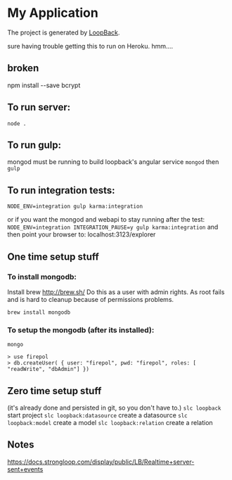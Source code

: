 # My Application

The project is generated by [LoopBack](http://loopback.io).

sure having trouble getting this to run on Heroku. hmm....

## broken
npm install --save bcrypt

## To run server:
`node .`

## To run gulp:
mongod must be running to build loopback's angular service
`mongod`
then
`gulp`

## To run integration tests:
`NODE_ENV=integration gulp karma:integration`

or if you want the mongod and webapi to stay running after the test:
`NODE_ENV=integration INTEGRATION_PAUSE=y gulp karma:integration`
and then point your browser to:
localhost:3123/explorer



## One time setup stuff

### To install mongodb:
  Install brew  http://brew.sh/
  Do this as a user with admin rights.  As root fails and is hard to
  cleanup because of permissions problems.

`brew install mongodb`

### To setup the mongodb (after its installed):
`mongo`
```
> use firepol
> db.createUser( { user: "firepol", pwd: "firepol", roles: [ "readWrite", "dbAdmin"] })
```

## Zero time setup stuff
(it's already done and persisted in git, so you don't have to.)
`slc loopback` start project
`slc loopback:datasource` create a datasource
`slc loopback:model` create a model
`slc loopback:relation` create a relation

## Notes
https://docs.strongloop.com/display/public/LB/Realtime+server-sent+events
